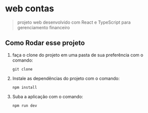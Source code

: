 # web contas

> projeto web desenvolvido com React e TypeScript para gerenciamento financeiro

## Como Rodar esse projeto

 1. faça o clone do projeto em uma pasta de sua preferência com o comando:

    ```shell
    git clone
    ```

1. Instale as dependências do projeto com o comando:

    ```Shell
    npm install
    ```

1. Suba a aplicação com o comando:
   
   ```shell
   npm run dev
   ```
   
